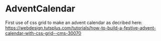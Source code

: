 # AdventCalendar

First use of css grid to make an advent calendar as decribed here: https://webdesign.tutsplus.com/tutorials/how-to-build-a-festive-advent-calendar-with-css-grid--cms-30070